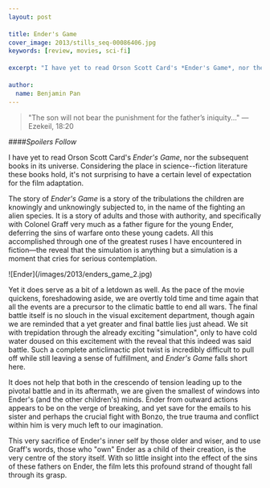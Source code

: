 ```yaml
---
layout: post

title: Ender's Game
cover_image: 2013/stills_seq-00086406.jpg
keywords: [review, movies, sci-fi]

excerpt: "I have yet to read Orson Scott Card's *Ender's Game*, nor the subsequent books in its universe. Considering the place in science--fiction literature these books hold, it's not surprising to have a certain level of expectation for the film adaptation."

author:
  name: Benjamin Pan
---
```


> "The son will not bear the punishment for the father’s iniquity..." —Ezekeil, 18:20

####*Spoilers Follow*

I have yet to read Orson Scott Card's *Ender's Game*, nor the subsequent books in its universe. Considering the place in science--fiction literature these books hold, it's not surprising to have a certain level of expectation for the film adaptation.

The story of *Ender's Game* is a story of the tribulations the children are knowingly and unknowingly subjected to, in the name of the fighting an alien species. It is a story of adults and those with authority, and specifically with Colonel Graff very much as a father figure for the young Ender, deferring the sins of warfare onto these young cadets. All this accomplished through one of the greatest ruses I have encountered in fiction—the reveal that the simulation is anything but a simulation is a moment that cries for serious contemplation.

<div class="full">
![Ender](/images/2013/enders_game_2.jpg)
</div>

Yet it does serve as a bit of a letdown as well. As the pace of the movie quickens, foreshadowing aside, we are overtly told time and time again that all the events are a precursor to the climatic battle to end all wars. The final battle itself is no slouch in the visual excitement department, though again we are reminded that a yet greater and final battle lies just ahead. We sit with trepidation through the already exciting "simulation", only to have cold water doused on this excitement with the reveal that this indeed was said battle. Such a complete anticlimactic plot twist is incredibly difficult to pull off while still leaving a sense of fulfillment, and *Ender's Game* falls short here.

It does not help that both in the crescendo of tension leading up to the pivotal battle and in its aftermath, we are given the smallest of windows into Ender's (and the other children's) minds. Ender from outward actions appears to be on the verge of breaking, and yet save for the emails to his sister and perhaps the crucial fight with Bonzo, the true trauma and conflict within him is very much left to our imagination.

This very sacrifice of Ender's inner self by those older and wiser, and to use Graff's words, those who "own" Ender as a child of their creation, is the very centre of the story itself. With so little insight into the effect of the sins of these fathers on Ender, the film lets this profound strand of thought fall through its grasp.
